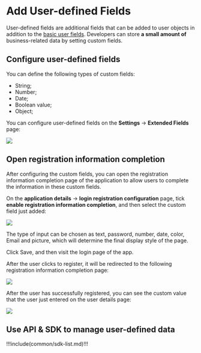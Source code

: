 # Add User-defined Fields

<LastUpdated/>


User-defined fields are additional fields that can be added to user objects in addition to the [basic user fields](/guides/user/user-profile.md). Developers can store **a small amount of** business-related data by setting custom fields.

## Configure user-defined fields

You can define the following types of custom fields:

- String;
- Number;
- Date;
- Boolean value;
- Object;

You can configure user-defined fields on the **Settings** -> **Extended Fields** page:

![](~@imagesZhCn/guides/authentication/Xnip2021-02-24_15-43-23.png)

## Open registration information completion

After configuring the custom fields, you can open the registration information completion page of the application to allow users to complete the information in these custom fields.

On the **application details** -> **login registration configuration** page, tick **enable registration information completion**, and then select the custom field just added:

![](~@imagesZhCn/guides/authentication/Xnip2021-02-24_15-41-20.png)

The type of input can be chosen as text, password, number, date, color, Email and picture, which will determine the final display style of the page.

Click Save, and then visit the login page of the app.

After the user clicks to register, it will be redirected to the following registration information completion page:

![](~@imagesZhCn/guides/authentication/Xnip2021-02-24_15-46-26.png)

After the user has successfully registered, you can see the custom value that the user just entered on the user details page:

![](~@imagesZhCn/guides/authentication/Xnip2021-02-24_15-48-29.png)

## Use API & SDK to manage user-defined data

!!!include(common/sdk-list.md)!!!

<StackSelector snippet="udf" selectLabel="选择语言" :order="['java', 'javascript',  'python', 'csharp', 'swift']"/>

